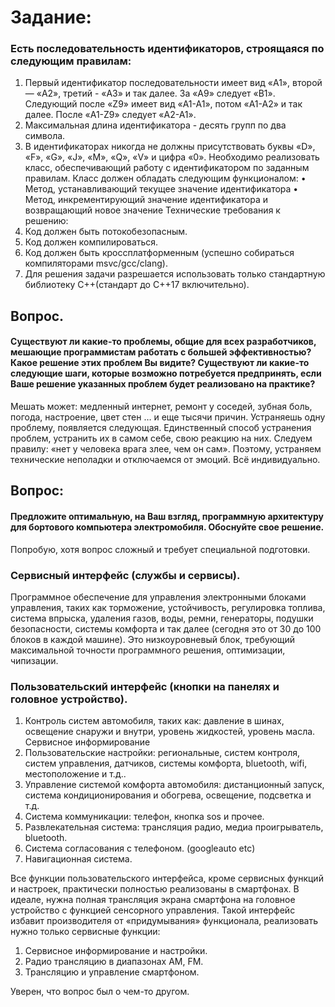 # Задание:

### Есть последовательность идентификаторов, строящаяся по следующим правилам:
1. Первый идентификатор последовательности имеет вид «A1», второй — «A2», третий - «A3» и так далее. За «A9» следует «B1». Следующий после «Z9» имеет вид «A1-A1», потом «A1-A2» и так далее. После «A1-Z9» следует «A2-A1».
2. Максимальная длина идентификатора - десять групп по два символа.
3. В идентификаторах никогда не должны присутствовать буквы «D», «F», «G», «J», «M», «Q», «V» и цифра «0».
   Необходимо реализовать класс, обеспечивающий работу с идентификатором по заданным правилам.
   Класс должен обладать следующим функционалом:
   • Метод, устанавливающий текущее значение идентификатора
   • Метод, инкрементирующий значение идентификатора и возвращающий новое значение
   Технические требования к решению:
1. Код должен быть потокобезопасным.
2. Код должен компилироваться.
3. Код должен быть кроссплатформенным (успешно собираться компиляторами msvc/gcc/clang).
4. Для решения задачи разрешается использовать только стандартную библиотеку С++(стандарт до C++17 включительно).


## Вопрос.
#### Существуют ли какие-то проблемы, общие для всех разработчиков, мешающие программистам работать с большей эффективностью? Какое решение этих проблем Вы видите? Существуют ли какие-то следующие шаги, которые возможно потребуется   предпринять, если Ваше решение указанных проблем будет реализовано на практике?

Мешать может: медленный интернет, ремонт у соседей, зубная боль, погода, настроение, цвет стен … и еще тысячи причин. Устраняешь одну проблему, появляется следующая. Единственный способ устранения проблем, устранить их в самом себе, свою реакцию на них. Следуем правилу: «нет у человека врага злее, чем он сам». Поэтому, устраняем технические неполадки и отключаемся от эмоций. Всё индивидуально.

## Вопрос:
#### Предложите оптимальную, на Ваш взгляд, программную архитектуру для бортового компьютера электромобиля. Обоснуйте свое решение.

Попробую, хотя вопрос сложный и требует специальной подготовки.

### Сервисный интерфейс (службы и сервисы).

Программное обеспечение для управления электронными блоками управления, таких как торможение, устойчивость, регулировка топлива, система впрыска, удаления газов, воды, ремни, генераторы, подушки безопасности, системы комфорта и так далее (сегодня это от 30 до 100 блоков в каждой машине). Это низкоуровневый блок, требующий максимальной точности программного решения, оптимизации, чипизации.

### Пользовательский интерфейс (кнопки на панелях и головное устройство).
1. Контроль систем автомобиля, таких как: давление в шинах, освещение снаружи и внутри, уровень жидкостей, уровень масла. Сервисное информирование
2. Пользовательские настройки: региональные, систем контроля, систем управления, датчиков, системы комфорта, bluetooth, wifi, местоположение и т.д..
3. Управление системой комфорта автомобиля: дистанционный запуск, система кондиционирования и обогрева, освещение, подсветка и т.д.
4. Система коммуникации: телефон, кнопка sos и прочее.
5. Развлекательная система: трансляция радио, медиа проигрыватель, bluetooth.
6. Система согласования с телефоном. (googleauto etc)
7. Навигационная система.

Все функции пользовательского интерфейса, кроме сервисных функций и настроек, практически полностью реализованы в смартфонах. В идеале, нужна полная трансляция экрана смартфона на головное устройство с функцией сенсорного управления. Такой интерфейс избавит производителя от «придумывания» функционала, реализовать нужно только сервисные функции:

1. Сервисное информирование и настройки.
2. Радио трансляцию в диапазонах AM, FM.
3. Трансляцию и управление смартфоном.

Уверен, что вопрос был о чем-то другом.
